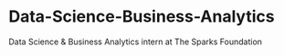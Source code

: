 # Data-Science-Business-Analytics
Data Science &amp; Business Analytics intern at The Sparks Foundation
